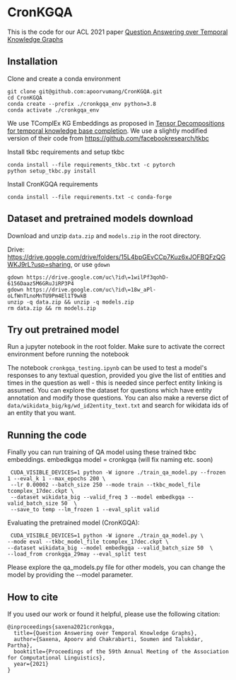 # CronKGQA
This is the code for our ACL 2021 paper [Question Answering over Temporal Knowledge Graphs](https://arxiv.org/abs/2106.01515)


## Installation

Clone and create a conda environment
``` 
git clone git@github.com:apoorvumang/CronKGQA.git
cd CronKGQA
conda create --prefix ./cronkgqa_env python=3.8
conda activate ./cronkgqa_env
```
<!-- Make sure ``python`` and ``pip`` commands point to ``./tkgqa_env``. Output of ``which`` should be something like
```
which python
[...]/CronKGQA/cronkgqa_env/bin/python
```
If this is not the case, try replacing ``python`` with ``python3``. If that works, replace ``python`` with ``python3`` in all commands below.
 -->
 
We use TComplEx KG Embeddings as proposed in [Tensor Decompositions for temporal knowledge base completion](https://arxiv.org/abs/2004.04926). We use a slightly modified version of their code from https://github.com/facebookresearch/tkbc

Install tkbc requirements and setup tkbc
```
conda install --file requirements_tkbc.txt -c pytorch
python setup_tkbc.py install
```

Install CronKGQA requirements
```
conda install --file requirements.txt -c conda-forge
```

## Dataset and pretrained models download

Download and unzip ``data.zip`` and ``models.zip`` in the root directory.

Drive: https://drive.google.com/drive/folders/15L4bpGEvCCp7Kuz6xJOFBQFzQGWKJ9rL?usp=sharing, or use ``gdown``
<!-- 
```
wget https://storage.googleapis.com/cronkgqa/data.zip 
wget https://storage.googleapis.com/cronkgqa/models.zip
unzip -q data.zip && unzip -q models.zip
rm data.zip && rm models.zip
```
 -->
 
```
gdown https://drive.google.com/uc\?id\=1wilPf3qohD-6156Daaz5M6GRuJiRP3P4
gdown https://drive.google.com/uc\?id\=18w_aPl-oLfWnTLnoMnTU9Pm4El1T9wkB
unzip -q data.zip && unzip -q models.zip
rm data.zip && rm models.zip
```

## Try out pretrained model

Run a jupyter notebook in the root folder. Make sure to activate the correct environment before running the notebook

The notebook ``cronkgqa_testing.ipynb`` can be used to test a model's responses to any textual question, provided you give the list of entities and times in the question as well - this is needed since perfect entity linking is assumed. You can explore the dataset for questions which have entity annotation and modify those questions. You can also make a reverse dict of ``data/wikidata_big/kg/wd_id2entity_text.txt`` and search for wikidata ids of an entity that you want.


## Running the code


Finally you can run training of QA model using these trained tkbc embeddings. embedkgqa model = cronkgqa (will fix naming etc. soon)
```
 CUDA_VISIBLE_DEVICES=1 python -W ignore ./train_qa_model.py --frozen 1 --eval_k 1 --max_epochs 200 \
 --lr 0.00002 --batch_size 250 --mode train --tkbc_model_file tcomplex_17dec.ckpt \
 --dataset wikidata_big --valid_freq 3 --model embedkgqa --valid_batch_size 50  \
 --save_to temp --lm_frozen 1 --eval_split valid
 ```
 
Evaluating the pretrained model (CronKGQA):
 ```
  CUDA_VISIBLE_DEVICES=1 python -W ignore ./train_qa_model.py \
 --mode eval --tkbc_model_file tcomplex_17dec.ckpt \
 --dataset wikidata_big --model embedkgqa --valid_batch_size 50  \
 --load_from cronkgqa_29may --eval_split test
 ```

Please explore the qa_models.py file for other models, you can change the model by providing the --model parameter.

## How to cite
If you used our work or found it helpful, please use the following citation:

```
@inproceedings{saxena2021cronkgqa,
  title={Question Answering over Temporal Knowledge Graphs},
  author={Saxena, Apoorv and Chakrabarti, Soumen and Talukdar, Partha},
  booktitle={Proceedings of the 59th Annual Meeting of the Association for Computational Linguistics},
  year={2021}
}
```
